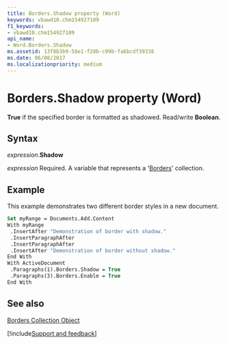 ```yaml
---
title: Borders.Shadow property (Word)
keywords: vbawd10.chm154927109
f1_keywords:
- vbawd10.chm154927109
api_name:
- Word.Borders.Shadow
ms.assetid: 13f8b3b9-58e1-f28b-c99b-fa6bcdf39338
ms.date: 06/08/2017
ms.localizationpriority: medium
---
```



# Borders.Shadow property (Word)

 **True** if the specified border is formatted as shadowed. Read/write **Boolean**.


## Syntax

_expression_.**Shadow**

_expression_ Required. A variable that represents a '[Borders](Word.borders.md)' collection.


## Example

This example demonstrates two different border styles in a new document.


```vb
Set myRange = Documents.Add.Content 
With myRange 
 .InsertAfter "Demonstration of border with shadow." 
 .InsertParagraphAfter 
 .InsertParagraphAfter 
 .InsertAfter "Demonstration of border without shadow." 
End With 
With ActiveDocument 
 .Paragraphs(1).Borders.Shadow = True 
 .Paragraphs(3).Borders.Enable = True 
End With
```


## See also


[Borders Collection Object](Word.borders.md)

[!include[Support and feedback](~/includes/feedback-boilerplate.md)]